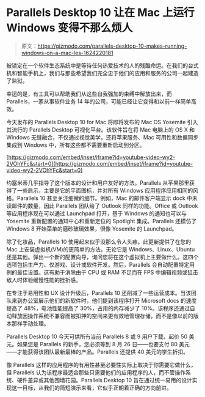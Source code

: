 # Parallels Desktop 10 让在 Mac 上运行 Windows 变得不那么烦人

> 原文：<https://gizmodo.com/parallels-desktop-10-makes-running-windows-on-a-mac-les-1624220181>

被锁定在一个软件生态系统中是等待任何热爱技术的人的残酷命运。在我们的台式机和智能手机上，我们与那些希望我们完全忠于他们的应用和服务的公司一起建造了监狱。



幸运的是，有工具可以帮助我们从这些自我强加的束缚中解放出来，而 Parallels，一家从事软件业务 14 年的公司，可能已经让它变得和以前一样简单高效。

今天发布的 Parallels Desktop 10 for Mac 将即将发布的 Mac OS Yosemite 引入其流行的 Parallels Desktop 可视化平台。该软件旨在将 Mac 电脑上的 OS X 和 Windows 无缝融合，不仅通过视觉美学，还将苹果服务、Mac 可用性和数据同步集成到 Windows 中，所有这些都不需要重新启动到分区。

 [https://gizmodo.com/embed/inset/iframe?id=youtube-video-wy2-2VOhYFc&start=0](https://gizmodo.com/embed/inset/iframe?id=youtube-video-wy2-2VOhYFc&start=0) 

约塞米蒂几乎指导了这个版本的设计和用户友好的方法。Parallels 从苹果那里获得了一些启示，主要是它的平面图标，并对所有 Windows 应用程序应用相同的风格。Parallels 10 甚至关注细微的细节。例如，Mac 的邮件客户端显示 dock 中未读邮件的数量，因此 Parallels 团队给了 Outlook 同样的功能。Office 或 Outlook 等应用程序现在可以通过 Launchpad 打开，基于 Windows 的通知也可以与 Yosemite 重新配置的通知中心和重新定位的 Spotlight 集成。Parallels 还模仿了 Windows 8 开始菜单的磨砂玻璃效果，很像 Yosemite 的 Launchpad。

除了化妆品，Parallels 10 使用起来似乎没那么令人头疼。此更新提供了在您的 Mac 上安装虚拟机(VM)的更简单的方法，无论它是 Windows、Linux、Ubuntu 还是其他。弹出一个新的配置向导，询问您将在这个虚拟机上主要做什么。这四个选项包括生产力、仅游戏、设计或软件开发。然后，Parallels 会自动配置特定用例的最佳设置。这有助于消除由于 CPU 或 RAM 不足而在 FPS 中编辑视频或狙击敌人时体验缓慢性能的挫折感。

在专注于易用性和 UX 设计升级后，Parallels 10 还削减了一些运营成本。当该团队来到办公室展示他们的新软件时，他们提到该程序打开 Microsoft docs 的速度提高了 48%，电池性能提高了 30%，占用的内存减少了 10%。该程序还通过自动释放因操作系统不兼容而被扣押的空间来更有效地管理存储，而不是像以前的版本那样手动处理。

Parallels Desktop 10 今天可供所有当前 Parallels 8 或 9 用户下载，起价 50 美元。如果您是 Parallels 的新手，您必须等到 8 月 26 日——也要支付 80 美元——才能获得该团队最新最棒的产品。Parallels 还提供 40 美元的学生折扣。

像 Parallels 这样的应用程序的有用性甚至必要性实际上取决于你需要它做什么，但 Parallels 认为该程序最适合那些只需要他们的应用程序的人，而不管操作系统、硬件差异或其他围墙花园。Parallels Desktop 10 旨在通过统一易用的设计实现这一目标，从我们的简短演示来看，它似乎正朝着正确的方向前进。